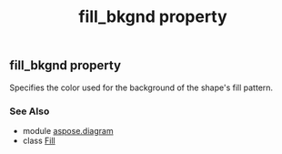 ﻿---
title: fill_bkgnd property
second_title: Aspose.Diagram for Python via .NET API References
description: 
type: docs
weight: 40
url: /python-net/aspose.diagram/fill/fill_bkgnd/
is_root: false
---

## fill_bkgnd property


Specifies the color used for the background of the shape's fill pattern.

### See Also
* module [aspose.diagram](../../)
* class [Fill](/diagram/python-net/aspose.diagram/fill)
